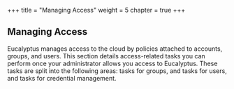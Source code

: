 +++
title = "Managing Access"
weight = 5
chapter = true
+++


## Managing Access
Eucalyptus manages access to the cloud by policies attached to accounts, groups, and users. This section details access-related tasks you can perform once your administrator allows you access to Eucalyptus. These tasks are split into the following areas: tasks for groups, and tasks for users, and tasks for credential management.